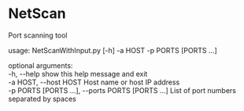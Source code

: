 # NetScan
Port scanning tool

usage: NetScanWithInput.py [-h] -a HOST -p PORTS [PORTS ...]

optional arguments:  
  -h, --help            show this help message and exit  
  -a HOST, --host HOST  Host name or host IP address  
  -p PORTS [PORTS ...], --ports PORTS [PORTS ...] List of port numbers separated by spaces

